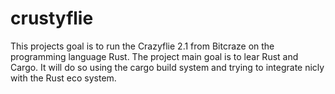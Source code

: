 # crustyflie
This projects goal is to run the Crazyflie 2.1 from Bitcraze on the programming language Rust. The project main goal is to lear Rust and Cargo. It will do so using the cargo build system and trying to integrate nicly with the Rust eco system.
